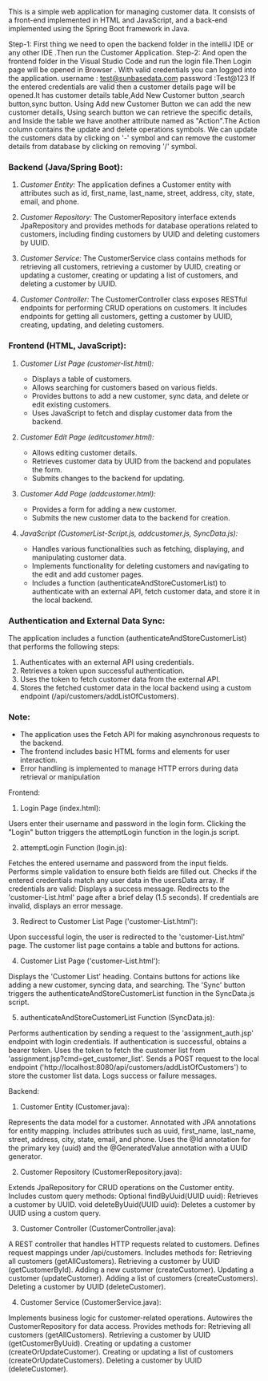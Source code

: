This is a simple web application for managing customer data. It consists of a front-end implemented in HTML and JavaScript, and a back-end implemented using the Spring Boot framework in Java.                      

Step-1:
First thing we need to open the backend folder in the intelliJ IDE or any other IDE .Then run the Customer Application.
Step-2:
And open the frontend folder in the Visual Studio Code and run the login file.Then Login page will be opened in Browser .
With valid credentials you can logged into the application.
username : test@sunbasedata.com
password :Test@123
If the entered credentials are valid then a customer details page will be opened.It has customer details table,Add New Customer button ,search button,sync button.
Using Add new Customer Button we can add the new customer details,
Using search button we can retrieve the specific details,
and Inside the table we have another attribute named as "Action".The Action column contains the update and delete operations symbols.
We can update the customers data by clicking on '-' symbol and can remove the customer details from database by clicking on removing '/' symbol.



### Backend (Java/Spring Boot):
1. *Customer Entity:* The application defines a Customer entity with attributes such as id, first_name, last_name, street, address, city, state, email, and phone.

2. *Customer Repository:* The CustomerRepository interface extends JpaRepository and provides methods for database operations related to customers, including finding customers by UUID and deleting customers by UUID.

3. *Customer Service:* The CustomerService class contains methods for retrieving all customers, retrieving a customer by UUID, creating or updating a customer, creating or updating a list of customers, and deleting a customer by UUID.

4. *Customer Controller:* The CustomerController class exposes RESTful endpoints for performing CRUD operations on customers. It includes endpoints for getting all customers, getting a customer by UUID, creating, updating, and deleting customers.

### Frontend (HTML, JavaScript):
1. *Customer List Page (customer-list.html):*
   - Displays a table of customers.
   - Allows searching for customers based on various fields.
   - Provides buttons to add a new customer, sync data, and delete or edit existing customers.
   - Uses JavaScript to fetch and display customer data from the backend.

2. *Customer Edit Page (editcustomer.html):*
   - Allows editing customer details.
   - Retrieves customer data by UUID from the backend and populates the form.
   - Submits changes to the backend for updating.

3. *Customer Add Page (addcustomer.html):*
   - Provides a form for adding a new customer.
   - Submits the new customer data to the backend for creation.

4. *JavaScript (CustomerList-Script.js, addcustomer.js, SyncData.js):*
   - Handles various functionalities such as fetching, displaying, and manipulating customer data.
   - Implements functionality for deleting customers and navigating to the edit and add customer pages.
   - Includes a function (authenticateAndStoreCustomerList) to authenticate with an external API, fetch customer data, and store it in the local backend.

### Authentication and External Data Sync:
The application includes a function (authenticateAndStoreCustomerList) that performs the following steps:
1. Authenticates with an external API using credentials.
2. Retrieves a token upon successful authentication.
3. Uses the token to fetch customer data from the external API.
4. Stores the fetched customer data in the local backend using a custom endpoint (/api/customers/addListOfCustomers).

### Note:
- The application uses the Fetch API for making asynchronous requests to the backend.
- The frontend includes basic HTML forms and elements for user interaction.
- Error handling is implemented to manage HTTP errors during data retrieval or manipulation

Frontend:
1. Login Page (index.html):

Users enter their username and password in the login form.
Clicking the "Login" button triggers the attemptLogin function in the login.js script.

2. attemptLogin Function (login.js):

Fetches the entered username and password from the input fields.
Performs simple validation to ensure both fields are filled out.
Checks if the entered credentials match any user data in the usersData array.
If credentials are valid:
Displays a success message.
Redirects to the 'customer-List.html' page after a brief delay (1.5 seconds).
If credentials are invalid, displays an error message.

3. Redirect to Customer List Page ('customer-List.html'):

Upon successful login, the user is redirected to the 'customer-List.html' page.
The customer list page contains a table and buttons for actions.

4. Customer List Page ('customer-List.html'):

Displays the 'Customer List' heading.
Contains buttons for actions like adding a new customer, syncing data, and searching.
The 'Sync' button triggers the authenticateAndStoreCustomerList function in the SyncData.js script.

5. authenticateAndStoreCustomerList Function (SyncData.js):

Performs authentication by sending a request to the 'assignment_auth.jsp' endpoint with login credentials.
If authentication is successful, obtains a bearer token.
Uses the token to fetch the customer list from 'assignment.jsp?cmd=get_customer_list'.
Sends a POST request to the local endpoint ('http://localhost:8080/api/customers/addListOfCustomers') to store the customer list data.
Logs success or failure messages.


Backend:
1. Customer Entity (Customer.java):

Represents the data model for a customer.
Annotated with JPA annotations for entity mapping.
Includes attributes such as uuid, first_name, last_name, street, address, city, state, email, and phone.
Uses the @Id annotation for the primary key (uuid) and the @GeneratedValue annotation with a UUID generator.

2. Customer Repository (CustomerRepository.java):

Extends JpaRepository for CRUD operations on the Customer entity.
Includes custom query methods:
Optional<Customer> findByUuid(UUID uuid): Retrieves a customer by UUID.
void deleteByUuid(UUID uuid): Deletes a customer by UUID using a custom query.

3. Customer Controller (CustomerController.java):

A REST controller that handles HTTP requests related to customers.
Defines request mappings under /api/customers.
Includes methods for:
Retrieving all customers (getAllCustomers).
Retrieving a customer by UUID (getCustomerById).
Adding a new customer (createCustomer).
Updating a customer (updateCustomer).
Adding a list of customers (createCustomers).
Deleting a customer by UUID (deleteCustomer).

4. Customer Service (CustomerService.java):

Implements business logic for customer-related operations.
Autowires the CustomerRepository for data access.
Provides methods for:
Retrieving all customers (getAllCustomers).
Retrieving a customer by UUID (getCustomerByUuid).
Creating or updating a customer (createOrUpdateCustomer).
Creating or updating a list of customers (createOrUpdateCustomers).
Deleting a customer by UUID (deleteCustomer).

